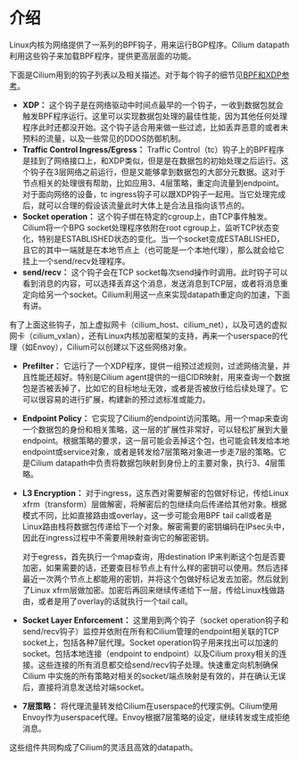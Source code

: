 # 介绍

Linux内核为网络提供了一系列的BPF钩子，用来运行BGP程序。Cilium datapath利用这些钩子来加载BPF程序，提供更高层面的功能。

下面是Cilium用到的钩子列表以及相关描述。对于每个钩子的细节见[BPF和XDP参考](../../参考手册/BPF和XDP/BPF和XPD.md)。

- **XDP：** 这个钩子是在网络驱动中时间点最早的一个钩子，一收到数据包就会触发BPF程序运行。这里可以实现数据包处理的最佳性能，因为其他任何处理程序此时还都没开始。这个钩子适合用来做一些过滤，比如丢弃恶意的或者未预料的流量，以及一些常见的DDOS防御机制。
- **Traffic Control Ingress/Egress：** Traffic Control（tc）钩子上的BPF程序是挂到了网络接口上，和XDP类似，但是是在数据包的初始处理之后运行。这个钩子在3层网络之前运行，但是又能够拿到数据包的大部分元数据。这对于节点相关的处理很有帮助，比如应用3、4层策略，重定向流量到endpoint。对于面向网络的设备，tc ingress钩子可以跟XDP钩子一起用。当它处理完成后，就可以合理的假设该流量此时大体上是合法且指向该节点的。
- **Socket operation：** 这个钩子绑在特定的cgroup上，由TCP事件触发。Cilium将一个BPG socket处理程序依附在root cgroup上，监听TCP状态变化，特别是ESTABLISHED状态的变化。当一个socket变成ESTABLISHED，且它的其中一端就是在本地节点上（也可能是一个本地代理），那么就会给它挂上一个send/recv处理程序。
- **send/recv：** 这个钩子会在TCP socket每次send操作时调用。此时钩子可以看到消息的内容，可以选择丢弃这个消息，发送消息到TCP层，或者将消息重定向给另一个socket。Cilium利用这一点来实现datapath重定向的加速，下面有讲。

有了上面这些钩子，加上虚拟网卡（cilium_host、cilium_net），以及可选的虚拟网卡（cilium_vxlan），还有Linux内核加密框架的支持，再来一个userspace的代理（如Envoy），Cilium可以创建以下这些网络对象。

- **Prefilter：** 它运行了一个XDP程序，提供一组预过滤规则，过滤网络流量，并且性能还超好。特别是Cilium agent提供的一组CIDR映射，用来查询一个数据包是否被丢掉了，比如它的目标地址无效，或者是否被放行给后续处理了。它可以很容易的进行扩展，构建新的预过滤标准或能力。
- **Endpoint Policy：** 它实现了Cilium的endpoint访问策略。用一个map来查询一个数据包的身份和相关策略，这一层的扩展性非常好，可以轻松扩展到大量endpoint。根据策略的要求，这一层可能会丢掉这个包，也可能会转发给本地endpoint或service对象，或者是转发给7层策略对象进一步走7层的策略。它是Cilium datapath中负责将数据包映射到身份上的主要对象，执行3、4层策略。
- **L3 Encryption：** 对于ingress，这东西对需要解密的包做好标记，传给Linux xfrm（transform）层做解密，将解密后的包继续向后传递给其他对象。根据模式不同，比如直接路由或overlay，这一步可能会用BPF tail call或者是Linux路由栈将数据包传递给下一个对象。解密需要的密钥编码在IPsec头中，因此在ingress过程中不需要用映射查询它的解密密钥。

    对于egress，首先执行一个map查询，用destination IP来判断这个包是否要加密，如果需要的话，还要查目标节点上有什么样的密钥可以使用。然后选择最近一次两个节点上都能用的密钥，并将这个包做好标记发去加密。然后就到了Linux xfrm层做加密。加密后再回来继续传递给下一层，传给Linux栈做路由，或者是用了overlay的话就执行一个tail call。
- **Socket Layer Enforcement：** 这里用到两个钩子（socket operation钩子和send/recv钩子）监控并依附在所有和Cilium管理的endpoint相关联的TCP socket上，包括各种7层代理。Socket operation钩子用来找出可以加速的socket。包括本地连接（endpoint to endpoint）以及Cilium proxy相关的连接。这些连接的所有消息都交给send/recv钩子处理。快速重定向机制确保 Cilium 中实施的所有策略对相关的socket/端点映射是有效的，并在确认无误后，直接将消息发送给对端socket。
- **7层策略：** 将代理流量转发给Cilium在userspace的代理实例。Cilium使用Envoy作为userspace代理。Envoy根据7层策略的设定，继续转发或生成拒绝消息。

这些组件共同构成了Cilium的灵活且高效的datapath。